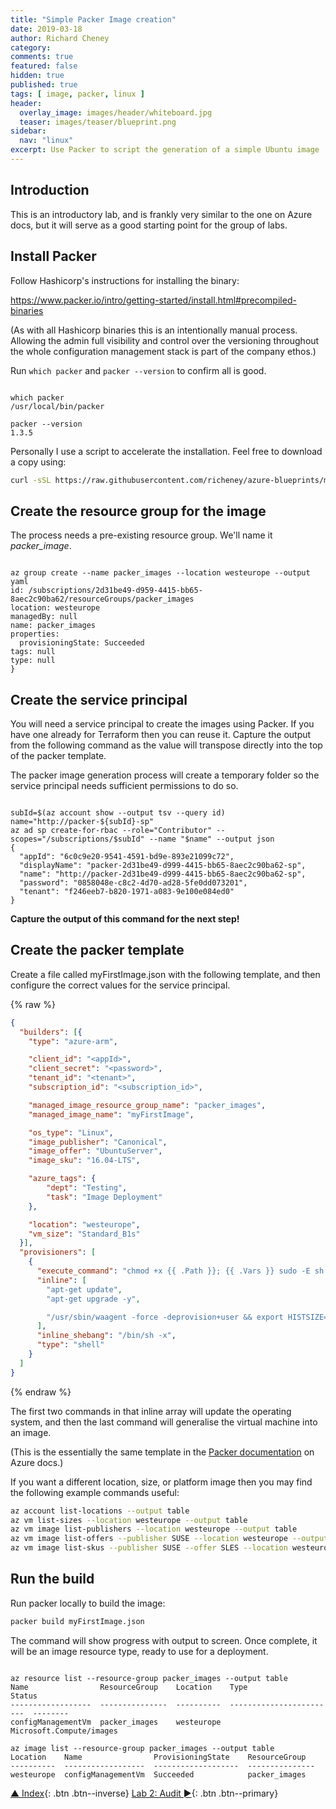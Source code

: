 ```yaml
---
title: "Simple Packer Image creation"
date: 2019-03-18
author: Richard Cheney
category:
comments: true
featured: false
hidden: true
published: true
tags: [ image, packer, linux ]
header:
  overlay_image: images/header/whiteboard.jpg
  teaser: images/teaser/blueprint.png
sidebar:
  nav: "linux"
excerpt: Use Packer to script the generation of a simple Ubuntu image
---
```


## Introduction

This is an introductory lab, and is frankly very similar to the one on Azure docs, but it will serve as a good starting point for the group of labs.

## Install Packer

Follow Hashicorp's instructions for installing the binary:

  <https://www.packer.io/intro/getting-started/install.html#precompiled-binaries>

(As with all Hashicorp binaries this is an intentionally manual process. Allowing the admin full visibility and control over the versioning throughout the whole configuration management stack is part of the company ethos.)

Run `which packer` and `packer --version` to confirm all is good.

<pre class="language-bash command-line" data-output="2,5" data-prompt="$"><code>
which packer
/usr/local/bin/packer

packer --version
1.3.5
</code></pre>

Personally I use a script to accelerate the installation.  Feel free to download a copy using:

```bash
curl -sSL https://raw.githubusercontent.com/richeney/azure-blueprints/master/scripts/installLatestHashicorpBinary.sh --output installLatestPacker.sh && chmod 755 installLatestPacker.sh
```

## Create the resource group for the image

The process needs a pre-existing resource group. We'll name it *packer_image*.

<pre class="language-bash command-line" data-output="2-99" data-prompt="$"><code>
az group create --name packer_images --location westeurope --output yaml
id: /subscriptions/2d31be49-d959-4415-bb65-8aec2c90ba62/resourceGroups/packer_images
location: westeurope
managedBy: null
name: packer_images
properties:
  provisioningState: Succeeded
tags: null
type: null
}
</code></pre>

## Create the service principal

You will need a service principal to create the images using Packer.  If you have one already for Terraform then you can reuse it. Capture the output from the following command as the value will transpose directly into the top of the packer template.

The packer image generation process will create a temporary folder so the service principal needs sufficient permissions to do so.

<pre class="language-bash command-line" data-output="4-99" data-prompt="$"><code>
subId=$(az account show --output tsv --query id)
name="http://packer-${subId}-sp"
az ad sp create-for-rbac --role="Contributor" --scopes="/subscriptions/$subId" --name "$name" --output json
{
  "appId": "6c0c9e20-9541-4591-bd9e-893e21099c72",
  "displayName": "packer-2d31be49-d999-4415-bb65-8aec2c90ba62-sp",
  "name": "http://packer-2d31be49-d999-4415-bb65-8aec2c90ba62-sp",
  "password": "0858048e-c8c2-4d70-ad28-5fe0dd073201",
  "tenant": "f246eeb7-b820-1971-a083-9e100e084ed0"
}
</code></pre>

**Capture the output of this command for the next step!**

## Create the packer template

Create a file called myFirstImage.json with the following template, and then configure the correct values for the service principal.

{% raw %}

```json
{
  "builders": [{
    "type": "azure-arm",

    "client_id": "<appId>",
    "client_secret": "<password>",
    "tenant_id": "<tenant>",
    "subscription_id": "<subscription_id>",

    "managed_image_resource_group_name": "packer_images",
    "managed_image_name": "myFirstImage",

    "os_type": "Linux",
    "image_publisher": "Canonical",
    "image_offer": "UbuntuServer",
    "image_sku": "16.04-LTS",

    "azure_tags": {
        "dept": "Testing",
        "task": "Image Deployment"
    },

    "location": "westeurope",
    "vm_size": "Standard_B1s"
  }],
  "provisioners": [
    {
      "execute_command": "chmod +x {{ .Path }}; {{ .Vars }} sudo -E sh '{{ .Path }}'",
      "inline": [
        "apt-get update",
        "apt-get upgrade -y",

        "/usr/sbin/waagent -force -deprovision+user && export HISTSIZE=0 && sync"
      ],
      "inline_shebang": "/bin/sh -x",
      "type": "shell"
    }
  ]
}
```

{% endraw %}

The first two commands in that inline array will update the operating system, and then the last command will generalise the virtual machine into an image.

(This is the essentially the same template in the [Packer documentation](https://docs.microsoft.com/en-us/azure/virtual-machines/linux/build-image-with-packer#define-packer-template) on Azure docs.)

If you want a different location, size, or platform image then you may find the following example commands useful:

```bash
az account list-locations --output table
az vm list-sizes --location westeurope --output table
az vm image list-publishers --location westeurope --output table
az vm image list-offers --publisher SUSE --location westeurope --output table
az vm image list-skus --publisher SUSE --offer SLES --location westeurope --output table
```

## Run the build

Run packer locally to build the image:

```bash
packer build myFirstImage.json
```

The command will show progress with output to screen.  Once complete, it will be an image resource type, ready to use for a deployment.

<pre class="language-bash command-line" data-output="2-5,7-99" data-prompt="$"><code>
az resource list --resource-group packer_images --output table
Name                ResourceGroup    Location    Type                      Status
------------------  ---------------  ----------  ------------------------  --------
configManagementVm  packer_images    westeurope  Microsoft.Compute/images

az image list --resource-group packer_images --output table
Location    Name                ProvisioningState    ResourceGroup
----------  ------------------  -------------------  ---------------
westeurope  configManagementVm  Succeeded            packer_images
</code></pre>

[▲ Index](../#labs){: .btn .btn--inverse} [Lab 2: Audit ►](../lab2){: .btn .btn--primary}